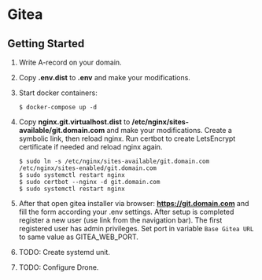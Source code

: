 # Gitea

## Getting Started

1. Write A-record on your domain.  
2. Copy **.env.dist** to **.env** and make your modifications.  
3. Start docker containers:  

       $ docker-compose up -d
       
4. Copy **nginx.git.virtualhost.dist** to **/etc/nginx/sites-available/git.domain.com** and make your modifications. Create a symbolic link, then reload nginx. Run certbot to create LetsEncrypt certificate if needed and reload nginx again.  

       $ sudo ln -s /etc/nginx/sites-available/git.domain.com /etc/nginx/sites-enabled/git.domain.com
       $ sudo systemctl restart nginx
       $ sudo certbot --nginx -d git.domain.com
       $ sudo systemctl restart nginx

5. After that open gitea installer via browser: **https://git.domain.com** and fill the form according your .env settings. After setup is completed register a new user (use link from the navigation bar). The first registered user has admin privileges. Set port in variable `Base Gitea URL` to same value as GITEA_WEB_PORT.  
6. TODO: Create systemd unit.  
7. TODO: Configure Drone.  
